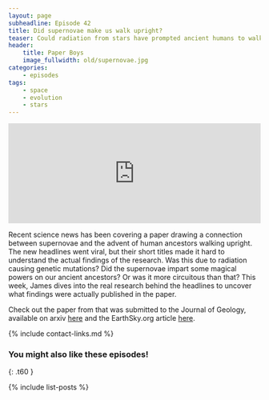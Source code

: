 ```yaml
---
layout: page
subheadline: Episode 42
title: Did supernovae make us walk upright?
teaser: Could radiation from stars have prompted ancient humans to walk upright?
header:
    title: Paper Boys
    image_fullwidth: old/supernovae.jpg
categories:
    - episodes
tags:
    - space
    - evolution
    - stars
---
```


<iframe src="https://pinecast.com/player/3e2b819d-c919-4604-8cf8-86b661a36a9f?theme=thick" seamless height="200" style="border:0" class="pinecast-embed" frameborder="0" width="100%"></iframe>

Recent science news has been covering a paper drawing a connection between supernovae and the advent of human ancestors walking upright. The new headlines went viral, but their short titles made it hard to understand the actual findings of the research. Was this due to radiation causing genetic mutations? Did the supernovae impart some magical powers on our ancient ancestors? Or was it more circuitous than that? This week, James dives into the real research behind the headlines to uncover what findings were actually published in the paper.

Check out the paper from that was submitted to the Journal of Geology, available on arxiv [here](https://arxiv.org/abs/1903.01501) and the EarthSky.org article [here](https://earthsky.org/human-world/supernova-humans-to-walk-upright).

{% include contact-links.md %}


### You might also like these episodes!
{: .t60 }

{% include list-posts %}


